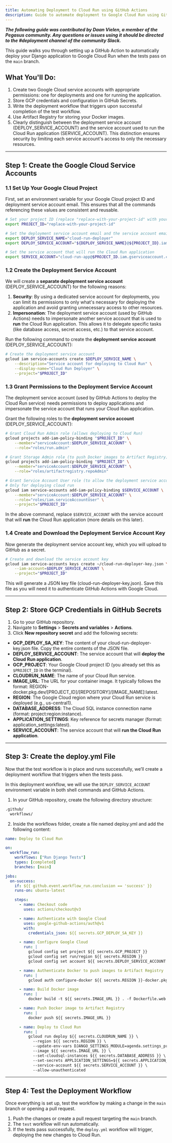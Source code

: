 ```yaml
---
title: Automating Deployment to Cloud Run using GitHub Actions
description: Guide to automate deployment to Google Cloud Run using GitHub Actions
---
```


__*The following guide was contributed by Daan Vielen, a member of the Pegasus community.
Any questions or issues using it should be directed to the #deployment channel of the community Slack.*__

This guide walks you through setting up a GitHub Action to automatically deploy your Django application to Google Cloud Run when the tests pass on the `main` branch.

## What You'll Do:

1. Create two Google Cloud service accounts with appropriate permissions: one for deployments and one for running the application.
2. Store GCP credentials and configuration in GitHub Secrets.
3. Write the deployment workflow that triggers upon successful completion of the test workflow.
4. Use Artifact Registry for storing your Docker images.
5. Clearly distinguish between the deployment service account (DEPLOY_SERVICE_ACCOUNT) and the service account used to run the Cloud Run application (SERVICE_ACCOUNT). This distinction ensures security by limiting each service account's access to only the necessary resources.

---

## **Step 1: Create the Google Cloud Service Accounts**

### **1.1 Set Up Your Google Cloud Project**

First, set an environment variable for your Google Cloud project ID and deployment service account email. This ensures that all the commands referencing these values are consistent and reusable.

```bash
# Set your project ID (replace "replace-with-your-project-id" with your actual project ID)
export PROJECT_ID="replace-with-your-project-id"

# Set the deployment service account email and the service account email that will run the Cloud Run application
export DEPLOY_SERVICE_NAME="cloud-run-deployer"
export DEPLOY_SERVICE_ACCOUNT="${DEPLOY_SERVICE_NAME}@${PROJECT_ID}.iam.gserviceaccount.com"

# Set the service account that will run the Cloud Run application
export SERVICE_ACCOUNT="cloud-run-app@$PROJECT_ID.iam.gserviceaccount.com""cloud-run-deployer@$PROJECT_ID.iam.gserviceaccount.com"
```

### **1.2 Create the Deployment Service Account**

We will create a **separate deployment service account** (DEPLOY_SERVICE_ACCOUNT) for the following reasons:

1. **Security**: By using a dedicated service account for deployments, you can limit its permissions to only what's necessary for deploying the application and avoid granting unnecessary access to other resources.
2. **Impersonation**: The deployment service account (used by GitHub Actions) needs to impersonate another service account that is used to **run** the Cloud Run application. This allows it to delegate specific tasks (like database access, secret access, etc.) to that service account.

Run the following command to create the **deployment service account** (DEPLOY_SERVICE_ACCOUNT):

```bash
# Create the deployment service account
gcloud iam service-accounts create $DEPLOY_SERVICE_NAME \
    --description="Service account for deploying to Cloud Run" \
    --display-name="Cloud Run Deployer" \
    --project="$PROJECT_ID"
```

### **1.3 Grant Permissions to the Deployment Service Account**

The deployment service account (used by GitHub Actions to deploy the Cloud Run service) needs permissions to deploy applications and impersonate the service account that runs your Cloud Run application.

Grant the following roles to the **deployment service account** (DEPLOY_SERVICE_ACCOUNT):

```bash
# Grant Cloud Run Admin role (allows deploying to Cloud Run)
gcloud projects add-iam-policy-binding "$PROJECT_ID" \
    --member="serviceAccount:$DEPLOY_SERVICE_ACCOUNT" \
    --role="roles/run.admin"

# Grant Storage Admin role (to push Docker images to Artifact Registry)
gcloud projects add-iam-policy-binding "$PROJECT_ID" \
    --member="serviceAccount:$DEPLOY_SERVICE_ACCOUNT" \
    --role="roles/artifactregistry.repoAdmin"

# Grant Service Account User role (to allow the deployment service account to impersonate the service account that runs the Cloud Run application)
# Only for deploying cloud run
gcloud iam service-accounts add-iam-policy-binding $SERVICE_ACCOUNT \
    --member="serviceAccount:$DEPLOY_SERVICE_ACCOUNT" \
    --role="roles/iam.serviceAccountUser" \
    --project="$PROJECT_ID"

```

In the above command, replace `$SERVICE_ACCOUNT` with the service account that will **run** the Cloud Run application (more details on this later).

### **1.4 Create and Download the Deployment Service Account Key**

Now generate the deployment service account key, which you will upload to GitHub as a secret.

```bash
# Create and download the service account key
gcloud iam service-accounts keys create ~/cloud-run-deployer-key.json \
    --iam-account=$DEPLOY_SERVICE_ACCOUNT \
    --project="$PROJECT_ID"
```

This will generate a JSON key file (cloud-run-deployer-key.json). Save this file as you will need it to authenticate GitHub Actions with Google Cloud.

---

## **Step 2: Store GCP Credentials in GitHub Secrets**

1. Go to your GitHub repository.
2. Navigate to **Settings** > **Secrets and variables** > **Actions**.
3. Click **New repository secret** and add the following secrets:

- **GCP_DEPLOY_SA_KEY**: The content of your cloud-run-deployer-key.json file. Copy the entire contents of the JSON file.
- **DEPLOY_SERVICE_ACCOUNT**: The service account that will **deploy the Cloud Run application**.
- **GCP_PROJECT**: Your Google Cloud project ID (you already set this as `$PROJECT_ID` in the terminal).
- **CLOUDRUN_NAME**: The name of your Cloud Run service.
- **IMAGE_URL**: The URL for your container image. It typically follows the format: REGION-docker.pkg.dev/[PROJECT_ID]/[REPOSITORY]/[IMAGE_NAME]:latest.
- **REGION**: The Google Cloud region where your Cloud Run service is deployed (e.g., us-central1).
- **DATABASE_ADDRESS**: The Cloud SQL instance connection name (format: project:region:instance).
- **APPLICATION_SETTINGS**: Key reference for secrets manager (format: application_settings:latest).
- **SERVICE_ACCOUNT**: The service account that will **run the Cloud Run application**.

---

## **Step 3: Create the deploy.yml File**

Now that the test workflow is in place and runs successfully, we’ll create a deployment workflow that triggers when the tests pass.

In this deployment workflow, we will use the `DEPLOY_SERVICE_ACCOUNT` environment variable in both shell commands and GitHub Actions.

1. In your GitHub repository, create the following directory structure:

```bash
.github/
  workflows/
```

2. Inside the workflows folder, create a file named deploy.yml and add the following content:

```yaml
name: Deploy to Cloud Run

on:
  workflow_run:
    workflows: ["Run Django Tests"]
    types: [completed]
    branches: [main]

jobs:
  on-success:
    if: ${{ github.event.workflow_run.conclusion == 'success' }}
    runs-on: ubuntu-latest

    steps:
      - name: Checkout code
        uses: actions/checkout@v3

      - name: Authenticate with Google Cloud
        uses: google-github-actions/auth@v1
        with:
          credentials_json: ${{ secrets.GCP_DEPLOY_SA_KEY }}

      - name: Configure Google Cloud
        run: |
          gcloud config set project ${{ secrets.GCP_PROJECT }}
          gcloud config set run/region ${{ secrets.REGION }}
          gcloud config set account ${{ secrets.DEPLOY_SERVICE_ACCOUNT }}

      - name: Authenticate Docker to push images to Artifact Registry
        run: |
          gcloud auth configure-docker ${{ secrets.REGION }}-docker.pkg.dev --quiet

      - name: Build Docker image
        run: |
          docker build -t ${{ secrets.IMAGE_URL }} . -f Dockerfile.web --platform linux/amd64

      - name: Push Docker image to Artifact Registry
        run: |
          docker push ${{ secrets.IMAGE_URL }}

      - name: Deploy to Cloud Run
        run: |
          gcloud run deploy ${{ secrets.CLOUDRUN_NAME }} \
            --region ${{ secrets.REGION }} \
            --update-env-vars DJANGO_SETTINGS_MODULE=agenda.settings_production \
            --image ${{ secrets.IMAGE_URL }} \
            --set-cloudsql-instances ${{ secrets.DATABASE_ADDRESS }} \
            --set-secrets APPLICATION_SETTINGS=${{ secrets.APPLICATION_SETTINGS }} \
            --service-account ${{ secrets.SERVICE_ACCOUNT }} \
            --allow-unauthenticated
```

---

## **Step 4: Test the Deployment Workflow**

Once everything is set up, test the workflow by making a change in the `main` branch or opening a pull request.

1. Push the changes or create a pull request targeting the `main` branch.
2. The `test` workflow will run automatically.
3. If the tests pass successfully, the `deploy.yml` workflow will trigger, deploying the new changes to Cloud Run.
